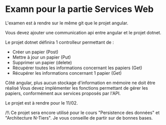 # Examn pour la partie Services Web

L'examen est à rendre sur le même git que le projet angular.

Vous devez ajouter une communication api entre angular et le projet dotnet.

Le projet dotnet définira 1 controlleur permettant de :
- Créer un papier (Post)
- Mettre à jour un papier (Put)
- Supprimer un papier (delete)
- Récupérer toutes les informations concernant les papiers (Get)
- Récupérer les informations concernant 1 papier (Get)


Côté angular, plus aucun stockage d'information en mémoire ne doit être réalisé
Vous devez implémenter les fonctions permettant de gérer les papiers, conformément aux services proposés par l'API.

Le projet est à rendre pour le 11/02.


/!\ Ce projet sera encore utilisé pour le cours "Persistence des données" et "Architecture N-Tiers". Je vous conseille de partir sur de bonnes bases.